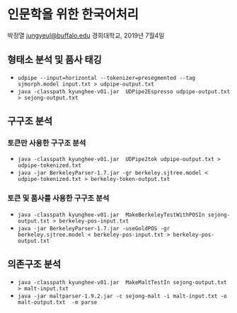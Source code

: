 # 인문학을 위한 한국어처리 

박정열 jungyeul@buffalo.edu   경희대학교, 2019년 7월4일

## 형태소 분석 및 품사 태깅

* `udpipe --input=horizontal --tokenizer=presegmented --tag sjmorph.model input.txt > udpipe-output.txt`
* `java -classpath kyunghee-v01.jar  UDPipe2Espresso udpipe-output.txt > sejong-output.txt`


## 구구조 분석

### 토큰만 사용한 구구조 분석
* `java -classpath kyunghee-v01.jar  UDPipe2tok udpipe-output.txt > udpipe-tokenized.txt`
* `java -jar BerkeleyParser-1.7.jar -gr berkeley.sjtree.model < udpipe-tokenized.txt > berkeley-token-output.txt`

### 토큰 및 품사를 사용한 구구조 분석
* `java -classpath kyunghee-v01.jar  MakeBerkeleyTestWithPOSIn sejong-output.txt > berkeley-pos-input.txt`
* `java -jar BerkeleyParser-1.7.jar -useGoldPOS -gr  berkeley.sjtree.model < berkeley-pos-input.txt > berkeley-pos-output.txt`


## 의존구조 분석

* `java -classpath kyunghee-v01.jar  MakeMaltTestIn sejong-output.txt > malt-input.txt`
* `java -jar maltparser-1.9.2.jar -c sejong-malt -i malt-input.txt -o malt-output.txt  -m parse`

